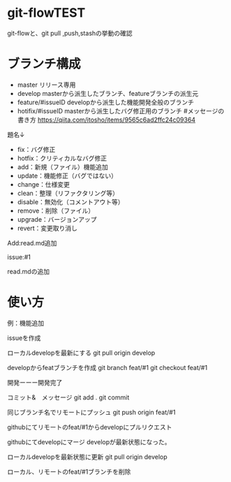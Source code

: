 # git-flowTEST
git-flowと、git pull ,push,stashの挙動の確認

# ブランチ構成
- master
リリース専用
- develop
masterから派生したブランチ、featureブランチの派生元
- feature/#issueID
developから派生した機能開発全般のブランチ
- hotifix/#issueID
masterから派生したバグ修正用のブランチ
#メッセージの書き方
https://qiita.com/itosho/items/9565c6ad2ffc24c09364

題名↓
- fix：バグ修正
- hotfix：クリティカルなバグ修正
- add：新規（ファイル）機能追加
- update：機能修正（バグではない）
- change：仕様変更
- clean：整理（リファクタリング等）
- disable：無効化（コメントアウト等）
- remove：削除（ファイル）
- upgrade：バージョンアップ
- revert：変更取り消し

Add:read.md追加

issue:#1

read.mdの追加

# 使い方

例：機能追加

issueを作成

ローカルdevelopを最新にする
git pull origin develop

developからfeatブランチを作成
git branch feat/#1
git checkout feat/#1

開発ーーー開発完了

コミット&　メッセージ
git add .
git commit

同じブランチ名でリモートにプッシュ
git push origin feat/#1

githubにてリモートのfeat/#1からdevelopにプルリクエスト

githubにてdevelopにマージ
developが最新状態になった。

ローカルdevelopを最新状態に更新
git pull origin develop

ローカル、リモートのfeat/#1ブランチを削除



